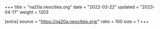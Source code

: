 +++
title = "na20a.neocities.org"
date = "2022-03-22"
updated = "2023-04-17"
weight = 1203

[extra]
source = "https://na20a.neocities.org/"
ratio = 100
size = 1
+++

